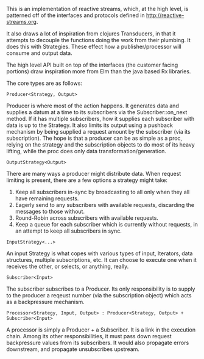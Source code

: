 
This is an implementation of reactive streams, which, at the high level, is patterned off of the interfaces and
protocols defined in http://reactive-streams.org. 

It also draws a lot of inspiration from clojures Transducers, in that it attempts to decouple the functions doing the
work from their plumbing. It does this with Strategies. These effect how a publisher/processor will consume and output
data. 
    
The high level API built on top of the interfaces (the customer facing portions) draw inspiration more from Elm than the java based Rx libraries. 

The core types are as follows: 

```
Producer<Strategy, Output> 
```

Producer is where most of the action happens.  It generates data and supplies a datum at a time to its subscribers via
the Subscriber::on_next method. If it has multiple subscribers, how it supplies each subscriber with data is up to the
Strategy.  It also limits its output using a pushback mechanism by being supplied a request amount by the subscriber
(via its subscription). The hope is that a producer can be as simple as a proc, relying on the strategy and the
subscription objects to do most of its heavy lifting, while the proc does only data transformation/generation.

```
OutputStrategy<Output>
```

There are many ways a producer might distribute data.  When request limiting is present, there are a few options a
strategy might take: 
1. Keep all subscribers in-sync by broadcasting to all only when they all have remaining requests. 
2. Eagerly send to any subscribers with available requests, discarding the messages to those without. 
3. Round-Robin across subscribers with available requests. 
4. Keep a queue for each subscriber which is currently without requests, in an attempt to keep all subscribers in sync. 

```
InputStrategy<...>
```

An input Strategy is what copes with various types of input, Iterators, data structures, multiple subscriptions, etc. It
can choose to execute one when it receives the other, or selects, or anything, really. 


```
Subscriber<Input>
```

The subscriber subscribes to a Producer. Its only responsibility is to supply to the producer a reqeust number (via the subscription
object) which acts as a backpressure mechanism. 

```
Processor<Strategy, Input, Output> : Producer<Strategy, Output> + Subscriber<Input>
```

A processor is simply a Producer + a Subscriber. It is a link in the execution chain.  Among its other responsibilities,
it must pass down request backpressure values from its subscribers.  It would also propagate errors downstream, and
propagate unsubscribes upstream. 


